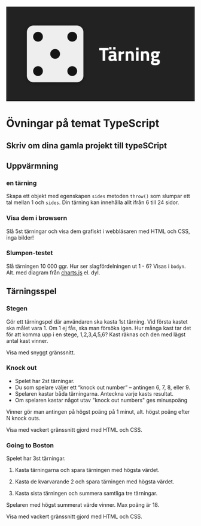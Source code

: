 ![Dice exercises](poster.png)

# Övningar på temat TypeScript

## Skriv om dina gamla projekt till typeSCript

## Uppvärmning

### en tärning

Skapa ett objekt med egenskapen `sides` metoden `throw()` som slumpar ett tal mellan 1 och `sides`. Din tärning kan innehålla allt ifrån 6 till 24 sidor.

### Visa dem i browsern

Slå 5st tärningar och visa dem grafiskt i webbläsaren med HTML och CSS, inga bilder!

### Slumpen-testet

Slå tärningen 10 000 ggr. Hur ser slagfördelningen ut 1 - 6? Visas i `bodyn`. Alt. med diagram från [charts.js](https://www.chartjs.org/) el. dyl.

## Tärningsspel

### Stegen

Gör ett tärningspel där användaren ska kasta 1st tärning. Vid första kastet ska målet vara 1. Om 1 ej fås, ska man försöka igen. Hur många kast tar det för att komma upp i en stege, 1,2,3,4,5,6? Kast räknas och den med lägst antal kast vinner.

Visa med snyggt gränssnitt.

### Knock out

- Spelet har 2st tärningar.
- Du som spelare väljer ett “knock out number” – antingen 6, 7, 8, eller 9.
- Spelaren kastar båda tärningarna. Anteckna varje kasts resultat.
- Om spelaren kastar något utav "knock out numbers" ges minuspoäng

Vinner gör man antingen på högst poäng på 1 minut, alt. högst poäng efter N knock outs.

Visa med vackert gränssnitt gjord med HTML och CSS.

### Going to Boston

Spelet har 3st tärningar.

1. Kasta tärningarna och spara tärningen med högsta värdet.

2. Kasta de kvarvarande 2 och spara tärningen med högsta värdet.

3. Kasta sista tärningen och summera samtliga tre tärningar.

Spelaren med högst summerat värde vinner. Max poäng är 18.

Visa med vackert gränssnitt gjord med HTML och CSS.
